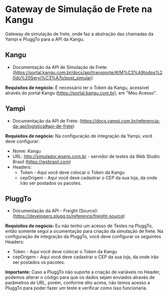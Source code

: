 # Gateway de Simulação de Frete na Kangu

Gateway de simulação de frete, onde faz a abstração das chamadas da Yampi e PluggTo para a API da Kangu.

## Kangu
- Documentação da API de Simulação de Frete: (https://portal.kangu.com.br/docs/api/transporte/#/M%C3%A9todos%20do%20Servi%C3%A7o/post_simular)

**Requisitos de negócio:**
É necessário ter o Token da Kangu, acessivel através do portal Kangu (https://portal.kangu.com.br), em "Meu Acesso".

## Yampi
- Documentação da API de Frete: (https://docs.yampi.com.br/referencia-da-api/logistica#api-de-frete)

**Requisitos de negócio:**
Na configuração de integração da Yampi, você deve configurar:
- Nome: Kangu 
- URL: http://simulador.wserp.com.br - servidor de testes da Web Studio Brasil (https://wsbrasil.com)
- Headers:
    - Token - Aqui você deve colocar o Token da Kangu
    - cepOrigem - Aqui você deve cadastrar o CEP da sua loja, da onde irão ser postados os pacotes.

## PluggTo
- Documentação da API - Freight (Source): (https://developers.plugg.to/reference/freight-source)

**Requisitos de negócio:**
Eu não tenho um acesso de Testes na PluggTo, então somente segui a ocumentação para criação da simulação de frete. Na configuração de integração da PluggTo, você deve configurar os seguintes Headers:
- Token - Aqui você deve colocar o Token da Kangu
- cepOrigem - Aqui você deve cadastrar o CEP da sua loja, da onde irão ser postados os pacotes.

**Importante:**
Caso a PluggTo não suporte a criação de variáveis no Header, podemos alterar o código para que os dados sejam enviados através de parâmetros de URL, porém, conforme dito acima, não temos acesso a PluggTo para poder fazer um teste e verificar como isso funcionaria.
